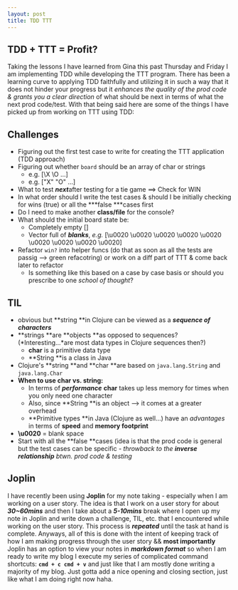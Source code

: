 ```yaml
---
layout: post
title: TDD TTT 
---
```


## TDD + TTT = Profit? 

Taking the lessons I have learned from Gina this past Thursday and Friday I am implementing TDD while developing the TTT program. There has been a learning curve to applying TDD faithfully and utilizing it in such a way that it does not hinder your progress but it _enhances the quality of the prod code & grants you a clear direction_ of what should be next in terms of what the next prod code/test. With that being said here are some of the things I have picked up from working on TTT using TDD: 

## Challenges

- Figuring out the first test case to write for creating the TTT application (TDD approach)
- Figuring out whether `board` should be an array of char or strings
    - e.g. \[\\X \\O ...\] 
    - e.g. \["X" "O" ...\]
- What to test ***next***after testing for a tie game ==> Check for WIN
- In what order should I write the test cases & should I be initially checking for wins (true) or all the ***false ***cases first
- Do I need to make another **class/file** for the console?
- What should the initial board state be:
    - Completely empty \[\]
    - Vector full of ***blanks***, *e.g.* \[\\u0020 \\u0020 \\u0020 \\u0020 \\u0020 \\u0020 \\u0020 \\u0020 \\u0020\]
- Refactor `win?` into helper funcs (do that as soon as all the tests are passig --> green refacotring) or work on a diff part of TTT & come back later to refactor
    - Is something like this based on a case by case basis or should you prescribe to one *school of thought*?
    

## TIL

- obvious but **string **in Clojure can be viewed as a ***sequence of characters***
- **strings **are **objects **as opposed to sequences? (*Interesting...*are most data types in Clojure sequences then?) 
    - **char** is a primitive data type
    - **String **is a class in Java
- Clojure's **string **and **char **are based on `java.lang.String` and  `java.lang.Char`
- **When to use char vs. string:**
    - In terms of ***performance*** **char** takes up less memory for times when you only need one character 
    - Also, since **String **is an object --> it comes at a greater overhead 
    - **Primitive types **in Java (Clojure as well...) have an *advantages* in terms of **speed** and **memory footprint**
- **\\u0020** = blank space
- Start with all the **false **cases (idea is that the prod code is general but the test cases can be specific - *throwback to the **inverse relationship** btwn. prod code & testing*

## Joplin 

I have recently been using **Joplin** for my note taking - especially when I am working on a user story. The idea is that I work on a user story for about **_30~60mins_** and then I take about a **_5-10mins_** break where I open up my note in Joplin and write down a challenge, TIL, etc. that I encountered while working on the user story. This process is **_repeated_** until the task at hand is complete. Anyways, all of this is done with the intent of keeping track of how I am making progress through the user story && **most importantly** Joplin has an option to view your notes in **_markdown format_** so when I am ready to write my blog I execute my series of complicated command shortcuts: **`cmd + c cmd + v`** and just like that I am mostly done writing a majority of my blog. Just gotta add a nice opening and closing section, just like what I am doing right now haha. 

